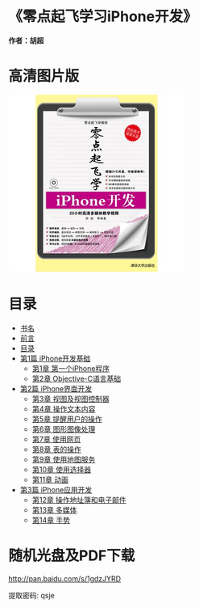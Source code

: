 《零点起飞学习iPhone开发》 
=====================================
 
**作者：胡超** 
 
# 高清图片版 
 
![封面](conver.jpg) 
 
# 目录 
 
* [书名](md/002.md) 
* [前言](md/003.md) 
* [目录](md/006.md) 
* [第1篇 iPhone开发基础](md/014.md) 
  * [第1章 第一个iPhone程序](md/015.md) 
  * [第2章 Objective-C语言基础](md/056.md) 
* [第2篇 iPhone界面开发](md/091.md) 
  * [第3章 视图及视图控制器](md/092.md) 
  * [第4章 操作文本内容](md/107.md) 
  * [第5章 提醒用户的操作](md/128.md) 
  * [第6章 图形图像处理](md/142.md) 
  * [第7章 使用网页](md/168.md) 
  * [第8章 表的操作](md/184.md) 
  * [第9章 使用地图服务](md/226.md) 
  * [第10章 使用选择器](md/245.md) 
  * [第11章 动画](md/261.md) 
* [第3篇 iPhone应用开发](md/275.md) 
  * [第12章 操作地址簿和电子邮件](md/276.md) 
  * [第13章 多媒体](md/297.md) 
  * [第14章 手势](md/326.md) 
   
 
# 随机光盘及PDF下载 

http://pan.baidu.com/s/1gdzJYRD

提取密码: qsje
